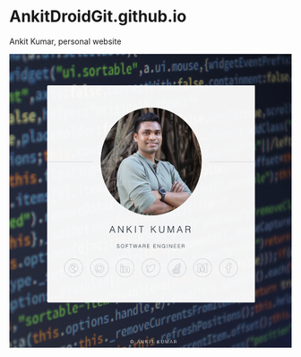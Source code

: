 # AnkitDroidGit.github.io

Ankit Kumar, personal website

![](https://raw.githubusercontent.com/AnkitDroidGit/ankitdroidgit.github.io/master/images/screen.png)
